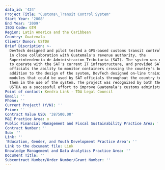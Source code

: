 ```yaml
---
data_id: '424'
Project Title: "Customs\_Transit Control System"
Start Year: '2008'
End Year: '2009'
ISO3 Code: GTM
Region: Latin America and the Caribbean
Country: Guatemala
Client/ Donor: USTDA
Brief Discription: >-
  DevTech designed and pilot tested a GPS-based customs transit control system
  in close collaboration with Guatemala's revenue authority, the
  Superintendencia de Administracion Tributaria (SAT). The system was designed
  to operate with the SAT's current IT infrastructure, and provided SAT
  officials the ability to monitor containers crossing the country's borders. In
  addition to the design of the system, DevTech designed on-line training
  modules that could be used by SAT officials throughout the country to train
  them in the use of the system. The project was recognized by both the SAT and
  USTDA as a successful effort to improve Guatemala's customs administration.
Point of contact: Kendra Link - TDA Legal Council
Email: ''
Phone: ''
Current Project? (Y/N): ''
Prime: ''
Contract Value USD: '387500.00'
M&E Practice Area: x
Public Financial Management and Fiscal Sustainability Practice Area: ''
Contract Number: ''
Sub: ''
Link: ''
'Education, Gender, and Youth Development Practice Area': ''
Link to the document file: Link
Knowledge Management and Data Analytics Practice Area: ''
Document Title: ''
Subcontract Number/Order Number/Grant Number: ''
---
```

